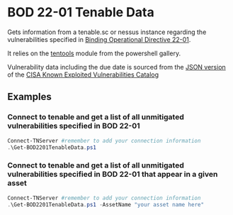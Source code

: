 # BOD 22-01 Tenable Data

Gets information from a tenable.sc or nessus instance regarding the vulnerabilities specified in [Binding Operational Directive 22-01](https://cyber.dhs.gov/bod/22-01/).

It relies on the [tentools](https://www.powershellgallery.com/packages/tentools/0.0.14) module from the powershell gallery.

Vulnerability data including the due date is sourced from the [JSON version](https://www.cisa.gov/sites/default/files/feeds/known_exploited_vulnerabilities.json) of the [CISA Known Exploited Vulnerabilities Catalog](https://www.cisa.gov/known-exploited-vulnerabilities-catalog)

## Examples

### Connect to tenable and get a list of all unmitigated vulnerabilities specified in BOD 22-01

``` powershell
Connect-TNServer #remember to add your connection information
.\Get-BOD2201TenableData.ps1
```

### Connect to tenable and get a list of all unmitigated vulnerabilities specified in BOD 22-01 that appear in a given asset

``` powershell
Connect-TNServer #remember to add your connection information
.\Get-BOD2201TenableData.ps1 -AssetName "your asset name here"
```
